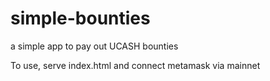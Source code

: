 # simple-bounties
a simple app to pay out UCASH bounties

To use, serve index.html and connect metamask via mainnet
